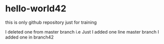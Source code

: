 # hello-world42
this is only github repository just for training 

I deleted one from master branch i.e Just I added one line master branch
I added one in branch42 
